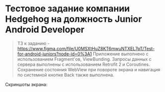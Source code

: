 # Тестовое задание компании Hedgehog на должность Junior Android Developer 
> ТЗ к заданию - https://www.figma.com/file/U0MSXtHuZ8KT6mwuNTXEL7pT/Test-for-android-juniors?node-id=0%3A1
Приложение выполнено с использованием Fragment'ов, ViewBunding. Запросы данных с сервера выполнены с использованием Retrofit 2 и Coroutines.
Сохранение состояния WebView при повороте экрана и навигация по системной кнопке Back также выполнена.

Скриншоты экрана:


